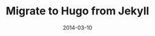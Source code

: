 ---
date: 2014-03-10
linktitle: Migrating from Jekyll
menu:
  main:
    name: Jekyll migration
prev: /tutorials/mathjax
title: Migrate to Hugo from Jekyll
weight: 10
draft: true
---